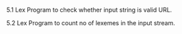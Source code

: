 5.1 Lex Program to check whether input string is valid URL.

5.2 Lex Program to count no of lexemes in the input stream.
